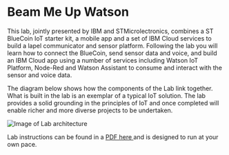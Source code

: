# Beam Me Up Watson
This lab, jointly presented by IBM and STMicrolectronics, combines a ST BlueCoin IoT starter kit, a mobile app and a set of IBM Cloud services to build a lapel communicator and sensor platform. Following the lab you will learn how to connect the BlueCoin, send sensor data and voice, and build an IBM Cloud app using a number of services including Watson IoT Platform, Node-Red and Watson Assistant to consume and interact with the sensor and voice data.

The diagram below shows how the components of the Lab link together.  What is built in the lab is an exemplar of a typical IoT solution. The lab provides a solid grounding in the principles of IoT and once completed will enable richer and more diverse projects to be undertaken. 

![Image of Lab architecture](https://github.com/lockedj/BeamMeUpWatson/blob/master/beammeupwatson.png)

Lab instructions can be found in a [PDF here ](https://github.com/lockedj/BeamMeUpWatson/blob/master/4104_BeamMeUpWatson_Lab.pdf) and is designed to run at your own pace.
